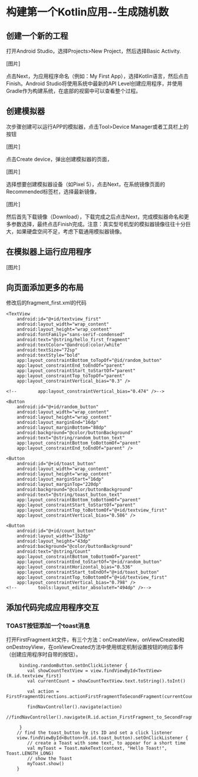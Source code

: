 # 构建第一个Kotlin应用--生成随机数


## 创建一个新的工程
打开Android Studio，选择Projects>New Project，然后选择Basic Activity.

[图片]

点击Next，为应用程序命名（例如：My First App），选择Kotlin语言，然后点击Finish。Android Studio将使用系统中最新的API Level创建应用程序，并使用Gradle作为构建系统，在底部的视窗中可以查看整个过程。


## 创建模拟器
次步骤创建可以运行APP的模拟器，点击Tool>Device Manager或者工具栏上的按钮

[图片]

点击Create device，弹出创建模拟器的页面，

[图片]

选择想要创建模拟器设备（如Pixel 5），点击Next，在系统镜像页面的Recommended标签栏，选择最新镜像，

[图片]

然后首先下载镜像（Download），下载完成之后点击Next，完成模拟器命名和更多参数选择，最终点击Finish完成。注意：真实型号机型的模拟器镜像往往十分巨大，如果硬盘空间不足，考虑下载通用模拟器镜像。


## 在模拟器上运行应用程序
[图片]

## 向页面添加更多的布局
修改后的fragment_first.xml的代码

    <TextView
        android:id="@+id/textview_first"
        android:layout_width="wrap_content"
        android:layout_height="wrap_content"
        android:fontFamily="sans-serif-condensed"
        android:text="@string/hello_first_fragment"
        android:textColor="@android:color/white"
        android:textSize="72sp"
        android:textStyle="bold"
        app:layout_constraintBottom_toTopOf="@id/random_button"
        app:layout_constraintEnd_toEndOf="parent"
        app:layout_constraintStart_toStartOf="parent"
        app:layout_constraintTop_toTopOf="parent"
        app:layout_constraintVertical_bias="0.3" />

    <!--        app:layout_constraintVertical_bias="0.474" />-->

    <Button
        android:id="@+id/random_button"
        android:layout_width="wrap_content"
        android:layout_height="wrap_content"
        android:layout_marginEnd="16dp"
        android:layout_marginBottom="88dp"
        android:background="@color/buttonBackground"
        android:text="@string/random_button_text"
        app:layout_constraintBottom_toBottomOf="parent"
        app:layout_constraintEnd_toEndOf="parent" />

    <Button
        android:id="@+id/toast_button"
        android:layout_width="wrap_content"
        android:layout_height="wrap_content"
        android:layout_marginStart="16dp"
        android:layout_marginTop="220dp"
        android:background="@color/buttonBackground"
        android:text="@string/toast_button_text"
        app:layout_constraintBottom_toBottomOf="parent"
        app:layout_constraintStart_toStartOf="parent"
        app:layout_constraintTop_toBottomOf="@+id/textview_first"
        app:layout_constraintVertical_bias="0.586" />

    <Button
        android:id="@+id/count_button"
        android:layout_width="152dp"
        android:layout_height="43dp"
        android:background="@color/buttonBackground"
        android:text="@string/Count"
        app:layout_constraintBottom_toBottomOf="parent"
        app:layout_constraintEnd_toStartOf="@+id/random_button"
        app:layout_constraintHorizontal_bias="0.536"
        app:layout_constraintStart_toEndOf="@+id/toast_button"
        app:layout_constraintTop_toBottomOf="@+id/textview_first"
        app:layout_constraintVertical_bias="0.798" />
    <!--        tools:layout_editor_absoluteY="494dp" />-->


## 添加代码完成应用程序交互

### TOAST按钮添加一个toast消息

打开FirstFragment.kt文件，有三个方法：onCreateView，onViewCreated和onDestroyView，在onViewCreated方法中使用绑定机制设置按钮的响应事件（创建应用程序时自带的按钮）。

        
		 binding.randomButton.setOnClickListener {
            val showCountTextView = view.findViewById<TextView>(R.id.textview_first)
            val currentCount = showCountTextView.text.toString().toInt()

            val action = FirstFragmentDirections.actionFirstFragmentToSecondFragment(currentCount)

            findNavController().navigate(action)
            //findNavController().navigate(R.id.action_FirstFragment_to_SecondFragment)

         }
        // find the toast_button by its ID and set a click listener
        view.findViewById<Button>(R.id.toast_button).setOnClickListener {
            // create a Toast with some text, to appear for a short time
            val myToast = Toast.makeText(context, "Hello Toast!", Toast.LENGTH_LONG)
            // show the Toast
            myToast.show()
        }


